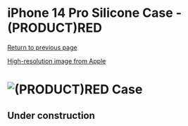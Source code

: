 # iPhone 14 Pro Silicone Case - (PRODUCT)RED

[Return to previous page](/iphone_14)

[High-resolution image from Apple](https://store.storeimages.cdn-apple.com/8756/as-images.apple.com/is//MPTG3?wid=4500&hei=4500&fmt=png)

# ![(PRODUCT)RED Case](/everyphone/MPTG3.png)

## Under construction
